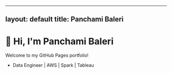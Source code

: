 
---
layout: default
title: Panchami Baleri
---

# 👋 Hi, I'm Panchami Baleri

Welcome to my GitHub Pages portfolio!

- Data Engineer | AWS | Spark | Tableau
